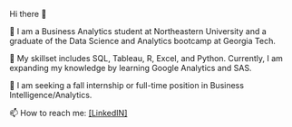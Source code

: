 Hi there 👋

🔭 I am a Business Analytics student at Northeastern University and a graduate of the Data Science and Analytics bootcamp at Georgia Tech.

🌱 My skillset includes SQL, Tableau, R, Excel, and Python. Currently, I am expanding my knowledge by learning Google Analytics and SAS.

👯 I am seeking a fall internship or full-time position in Business Intelligence/Analytics. 

📫 How to reach me: [[LinkedIN]](https://www.linkedin.com/in/kaixinyang/)
